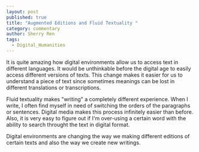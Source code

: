 ```yaml
---
layout: post
published: true
title: "Augmented Editions and Fluid Textuality "
category: commentary
author: Sherry Ren
tags: 
  - Digital_Humanities
---
```


It is quite amazing how digital environments allow us to access text in different languages. It would be unthinkable before the digital age to easily access different versions of texts. This change makes it easier for us to understand a piece of text since sometimes meanings can be lost in different translations or transcriptions. 

Fluid textuality makes "writing" a completely different experience. When I write, I often find myself in need of switching the orders of the paragraphs or sentences. Digital media makes this process infinitely easier than before. Also, it is very easy to figure out if I'm over-using a certain word with the ability to search throught the text in digital format. 

Digital environments are changing the way we making different editions of certain texts and also the way we create new writings.